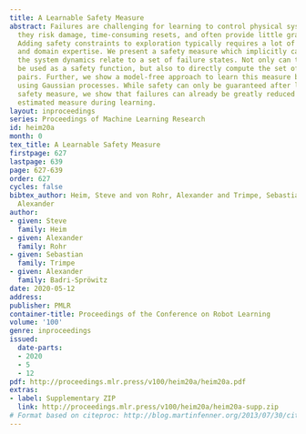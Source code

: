 ```yaml
---
title: A Learnable Safety Measure
abstract: Failures are challenging for learning to control physical systems since
  they risk damage, time-consuming resets, and often provide little gradient information.
  Adding safety constraints to exploration typically requires a lot of prior knowledge
  and domain expertise. We present a safety measure which implicitly captures how
  the system dynamics relate to a set of failure states. Not only can this measure
  be used as a safety function, but also to directly compute the set of safe state-action
  pairs. Further, we show a model-free approach to learn this measure by active sampling
  using Gaussian processes. While safety can only be guaranteed after learning the
  safety measure, we show that failures can already be greatly reduced by using the
  estimated measure during learning.
layout: inproceedings
series: Proceedings of Machine Learning Research
id: heim20a
month: 0
tex_title: A Learnable Safety Measure
firstpage: 627
lastpage: 639
page: 627-639
order: 627
cycles: false
bibtex_author: Heim, Steve and von Rohr, Alexander and Trimpe, Sebastian and Badri-Spr\"owitz,
  Alexander
author:
- given: Steve
  family: Heim
- given: Alexander
  family: Rohr
- given: Sebastian
  family: Trimpe
- given: Alexander
  family: Badri-Spröwitz
date: 2020-05-12
address: 
publisher: PMLR
container-title: Proceedings of the Conference on Robot Learning
volume: '100'
genre: inproceedings
issued:
  date-parts:
  - 2020
  - 5
  - 12
pdf: http://proceedings.mlr.press/v100/heim20a/heim20a.pdf
extras:
- label: Supplementary ZIP
  link: http://proceedings.mlr.press/v100/heim20a/heim20a-supp.zip
# Format based on citeproc: http://blog.martinfenner.org/2013/07/30/citeproc-yaml-for-bibliographies/
---
```

